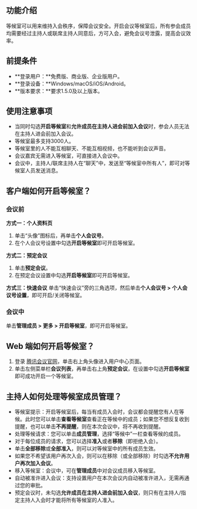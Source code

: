 ## 功能介绍
等候室可以用来维持入会秩序，保障会议安全。开启会议等候室后，所有参会成员均需要经过主持人或联席主持人同意后，方可入会，避免会议号泄露，提高会议效率。

## 前提条件
- **登录用户：**免费版、商业版、企业版用户。
- **登录设备：**Windows/macOS/iOS/Android。
- **版本要求：**要求1.5.0及以上版本。

## 使用注意事项
- 当同时勾选**开启等候室**和**允许成员在主持人进会前加入会议**时，参会人员无法在主持人进会前加入会议。
- 等候室最多支持3000人。
- 等候室里的人不能互相聊天、不能互相视频，也不能听到会议声音。
- 会议嘉宾无需进入等候室，可直接进入会议中。
- 会议中，主持人/联席主持人在“聊天”中，发送至“等候室中所有人”，即可对等候室人员发送消息。


## 客户端如何开启等候室？
### 会议前
**方式一：个人资料页**
1. 单击“头像”图标后，再单击**个人会议号**。
2. 在个人会议号设置中勾选**开启等候室**即可开启等候室。

**方式二：预定会议**
1. 单击**预定会议**。
2. 在预定会议设置中勾选**开启等候室**即可开启等候室。

**方式三：快速会议** 
单击“快速会议”旁的三角选项，然后单击**个人会议号 > 个人会议号设置**，即可开启/关闭等候室。

### 会议中
单击**管理成员 > 更多 > 开启等候室**，即可开启等候室。

## Web 端如何开启等候室？
1. 登录 [腾讯会议官网](https://meeting.tencent.com/index.html)，单击右上角头像进入用户中心页面。
2. 单击左侧菜单栏**会议列表**，再单击右上角**预定会议**，在设置中勾选**开启等候室**即可成功开启一个等候室。



## 主持人如何处理等候室成员管理？
- 等候室提示：开启等候室后，每当有成员入会时，会议都会提醒您有人在等候。此时您可以单击**查看等候室**查看正在等候中的成员；如果您不想反复收到提醒，也可以单击**不再提醒**，则在本次会议中，将不再收到提醒。
- 处理等候请求：您可以单击**成员管理**，选择“等候中”一栏查看等候的成员。
 - 对于每位成员的请求，您可以选择**准入**或者**移除**（即拒绝入会）。
 - 单击**全部移除**或**全部准入**，则可以对等候室中的所有成员生效。
 - 如果您不希望该用户再次入会，则可以在移除（或全部移除）时勾选**不允许用户再次加入会议**。
- 移入等候室：会议中，可在**管理成员**中对会议成员移入等候室。
- 自动被准许进入会议：支持设置用户在本次会议内自动被准许进入，无需再通过您的审批。
- 预定会议时，未勾选**允许成员在主持人进会前加入会议**，则只有在主持人/指定主持人入会时才能将所有等候室的人准入。
